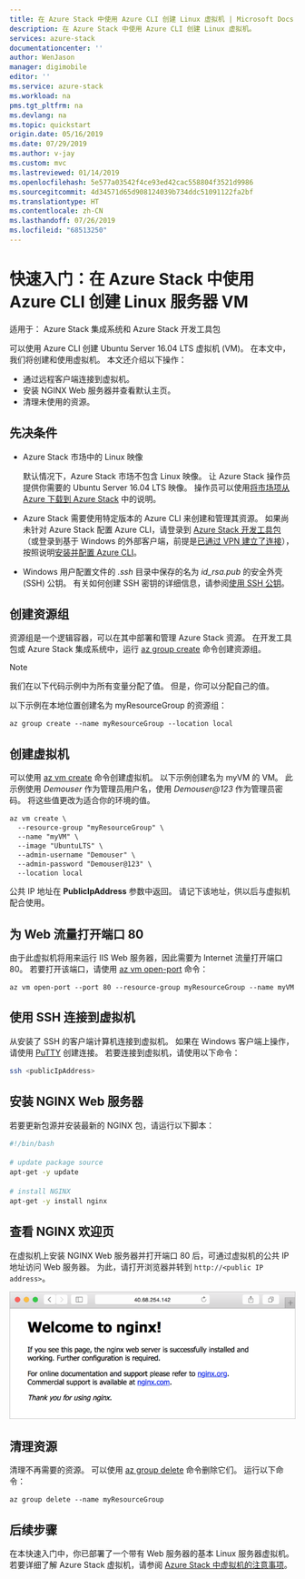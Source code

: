 ```yaml
---
title: 在 Azure Stack 中使用 Azure CLI 创建 Linux 虚拟机 | Microsoft Docs
description: 在 Azure Stack 中使用 Azure CLI 创建 Linux 虚拟机。
services: azure-stack
documentationcenter: ''
author: WenJason
manager: digimobile
editor: ''
ms.service: azure-stack
ms.workload: na
pms.tgt_pltfrm: na
ms.devlang: na
ms.topic: quickstart
origin.date: 05/16/2019
ms.date: 07/29/2019
ms.author: v-jay
ms.custom: mvc
ms.lastreviewed: 01/14/2019
ms.openlocfilehash: 5e577a03542f4ce93ed42cac558804f3521d9986
ms.sourcegitcommit: 4d34571d65d908124039b734ddc51091122fa2bf
ms.translationtype: HT
ms.contentlocale: zh-CN
ms.lasthandoff: 07/26/2019
ms.locfileid: "68513250"
---
```

# <a name="quickstart-create-a-linux-server-vm-by-using-the-azure-cli-in-azure-stack"></a>快速入门：在 Azure Stack 中使用 Azure CLI 创建 Linux 服务器 VM

适用于：  Azure Stack 集成系统和 Azure Stack 开发工具包

可以使用 Azure CLI 创建 Ubuntu Server 16.04 LTS 虚拟机 (VM)。 在本文中，我们将创建和使用虚拟机。 本文还介绍以下操作：

* 通过远程客户端连接到虚拟机。
* 安装 NGINX Web 服务器并查看默认主页。
* 清理未使用的资源。

## <a name="prerequisites"></a>先决条件

* Azure Stack 市场中的 Linux 映像

   默认情况下，Azure Stack 市场不包含 Linux 映像。 让 Azure Stack 操作员提供你需要的 Ubuntu Server 16.04 LTS 映像。 操作员可以使用[将市场项从 Azure 下载到 Azure Stack](../operator/azure-stack-download-azure-marketplace-item.md) 中的说明。

* Azure Stack 需要使用特定版本的 Azure CLI 来创建和管理其资源。 如果尚未针对 Azure Stack 配置 Azure CLI，请登录到 [Azure Stack 开发工具包](../asdk/asdk-connect.md#connect-to-azure-stack-using-rdp)（或登录到基于 Windows 的外部客户端，前提是[已通过 VPN 建立了连接](../asdk/asdk-connect.md#connect-to-azure-stack-using-vpn)），按照说明[安装并配置 Azure CLI](azure-stack-version-profiles-azurecli2.md)。

* Windows 用户配置文件的 *.ssh* 目录中保存的名为 *id_rsa.pub* 的安全外壳 (SSH) 公钥。 有关如何创建 SSH 密钥的详细信息，请参阅[使用 SSH 公钥](azure-stack-dev-start-howto-ssh-public-key.md)。

## <a name="create-a-resource-group"></a>创建资源组

资源组是一个逻辑容器，可以在其中部署和管理 Azure Stack 资源。 在开发工具包或 Azure Stack 集成系统中，运行 [az group create](/cli/group#az-group-create) 命令创建资源组。

> [!NOTE]
> 我们在以下代码示例中为所有变量分配了值。 但是，你可以分配自己的值。

以下示例在本地位置创建名为 myResourceGroup 的资源组： 

```cli
az group create --name myResourceGroup --location local
```

## <a name="create-a-virtual-machine"></a>创建虚拟机

可以使用 [az vm create](/cli/vm#az-vm-create) 命令创建虚拟机。 以下示例创建名为 myVM 的 VM。 此示例使用 *Demouser* 作为管理员用户名，使用 *Demouser@123* 作为管理员密码。 将这些值更改为适合你的环境的值。

```cli
az vm create \
  --resource-group "myResourceGroup" \
  --name "myVM" \
  --image "UbuntuLTS" \
  --admin-username "Demouser" \
  --admin-password "Demouser@123" \
  --location local
```

公共 IP 地址在 **PublicIpAddress** 参数中返回。 请记下该地址，供以后与虚拟机配合使用。

## <a name="open-port-80-for-web-traffic"></a>为 Web 流量打开端口 80

由于此虚拟机将用来运行 IIS Web 服务器，因此需要为 Internet 流量打开端口 80。 若要打开该端口，请使用 [az vm open-port](/cli/vm) 命令： 

```cli
az vm open-port --port 80 --resource-group myResourceGroup --name myVM
```

## <a name="use-ssh-to-connect-to-the-virtual-machine"></a>使用 SSH 连接到虚拟机

从安装了 SSH 的客户端计算机连接到虚拟机。 如果在 Windows 客户端上操作，请使用 [PuTTY](https://www.putty.org/) 创建连接。 若要连接到虚拟机，请使用以下命令：

```bash
ssh <publicIpAddress>
```

## <a name="install-the-nginx-web-server"></a>安装 NGINX Web 服务器

若要更新包源并安装最新的 NGINX 包，请运行以下脚本：

```bash
#!/bin/bash

# update package source
apt-get -y update

# install NGINX
apt-get -y install nginx
```

## <a name="view-the-nginx-welcome-page"></a>查看 NGINX 欢迎页

在虚拟机上安装 NGINX Web 服务器并打开端口 80 后，可通过虚拟机的公共 IP 地址访问 Web 服务器。 为此，请打开浏览器并转到 ```http://<public IP address>```。

![NGINX Web 服务器欢迎页](./media/azure-stack-quick-create-vm-linux-cli/nginx.png)

## <a name="clean-up-resources"></a>清理资源

清理不再需要的资源。 可以使用 [az group delete](/cli/group#az-group-delete) 命令删除它们。 运行以下命令：

```cli
az group delete --name myResourceGroup
```

## <a name="next-steps"></a>后续步骤

在本快速入门中，你已部署了一个带有 Web 服务器的基本 Linux 服务器虚拟机。 若要详细了解 Azure Stack 虚拟机，请参阅 [Azure Stack 中虚拟机的注意事项](azure-stack-vm-considerations.md)。

<!-- Update_Description: wording update -->